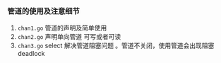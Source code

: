 ### 管道的使用及注意细节

1. `chan1.go` 管道的声明及简单使用
2. `chan2.go` 声明单向管道 可写或者可读
3. `chan3.go` select 解决管道阻塞问题 。管道不关闭，使用管道会出现阻塞 deadlock